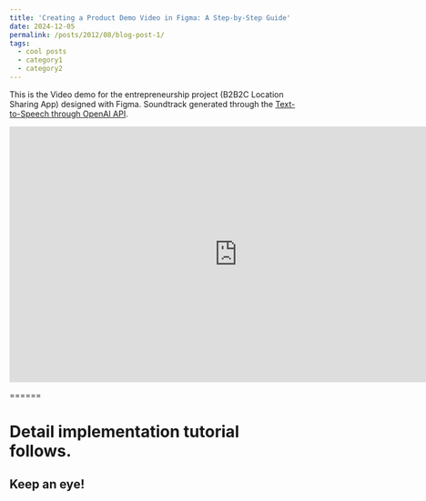 ```yaml
---
title: 'Creating a Product Demo Video in Figma: A Step-by-Step Guide'
date: 2024-12-05
permalink: /posts/2012/08/blog-post-1/
tags:
  - cool posts
  - category1
  - category2
---
```


This is the Video demo for the entrepreneurship project (B2B2C Location Sharing App) designed with Figma. Soundtrack generated through the [Text-to-Speech through OpenAI API](https://platform.openai.com/docs/guides/text-to-speech).


<iframe width="800" height="450" src="https://www.youtube.com/embed/r4MEnvwU0cw" frameborder="0" allow="autoplay; encrypted-media" allowfullscreen></iframe>

======

Detail implementation tutorial follows. 
======

Keep an eye! 
------